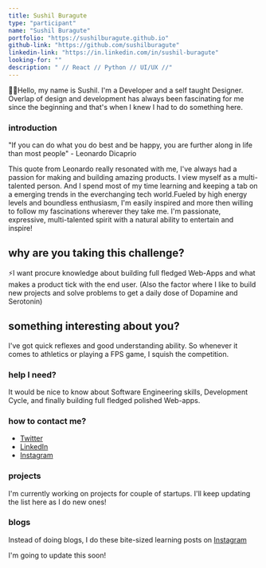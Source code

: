 ```yaml
---
title: Sushil Buragute
type: "participant"
name: "Sushil Buragute"
portfolio: "https://sushilburagute.github.io"
github-link: "https://github.com/sushilburagute"
linkedin-link: "https://in.linkedin.com/in/sushil-buragute"
looking-for: ""
description: " // React // Python // UI/UX //"
---
```


👨‍💻Hello, my name is Sushil.
I'm a Developer and a self taught Designer. Overlap of design and development has always been fascinating for me since the beginning and that's when I knew I had to do something here.

### introduction

"If you can do what you do best and be happy, you are further along in life than most people" - Leonardo Dicaprio

This quote from Leonardo really resonated with me, I've always had a passion for making and building amazing products. I view myself as a multi-talented person. And I spend most of my time learning and keeping a tab on a emerging trends in the everchanging tech world.Fueled by high energy levels and boundless enthusiasm, I'm easily inspired and more then willing to follow my fascinations wherever they take me. I'm passionate, expressive, multi-talented spirit with a natural ability to entertain and inspire!

## why are you taking this challenge?

⚡I want procure knowledge about building full fledged Web-Apps and what makes a product tick with the end user.
(Also the factor where I like to build new projects and solve problems to get a daily dose of Dopamine and Serotonin)

## something interesting about you?

I've got quick reflexes and good understanding ability. So whenever it comes to athletics or playing a FPS game, I squish the competition.

### help I need?

It would be nice to know about Software Engineering skills, Development Cycle, and finally building full fledged polished Web-apps.

### how to contact me?

- [Twitter](https://twitter.com/codetastic1)
- [LinkedIn](https://in.linkedin.com/in/sushil-buragute)
- [Instagram](https://instagram.com/sushil.buragute)

### projects

I'm currently working on projects for couple of startups. I'll keep updating the list here as I do new ones!

### blogs

Instead of doing blogs, I do these bite-sized learning posts on [Instagram](https://instagram.com/sushil.buragute)

I'm going to update this soon!
